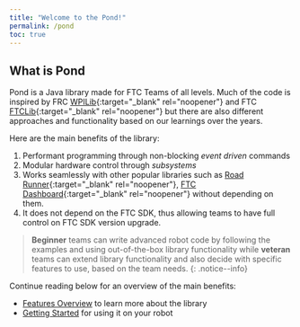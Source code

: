 ```yaml
---
title: "Welcome to the Pond!"
permalink: /pond
toc: true
---
```

## What is Pond

Pond is a Java library made for FTC Teams of all levels. Much of the code is inspired by FRC [WPILib]{:target="_blank" rel="noopener"} and FTC [FTCLib]{:target="_blank" rel="noopener"} but there are also different approaches and functionality based on our learnings over the years.

Here are the main benefits of the library:

1. Performant programming through non-blocking *event driven* commands
2. Modular hardware control through *subsystems*
3. Works seamlessly with other popular libraries such as [Road Runner]{:target="_blank" rel="noopener"}, [FTC Dashboard]{:target="_blank" rel="noopener"} without depending on them.
4. It does not depend on the FTC SDK, thus allowing teams to have full control on FTC SDK version upgrade.

> **Beginner** teams can write advanced robot code by following the examples and using out-of-the-box library functionality while **veteran** teams can extend library functionality and also decide with specific features to use, based on the team needs.
{: .notice--info}

Continue reading below for an overview of the main benefits:

* [Features Overview](/pond/features-overview) to learn more about the library
* [Getting Started](/pond/getting-started) for using it on your robot

[WPILib]: <https://frcdocs.wpi.edu/en/2020/docs/software/wpilib-overview/index.html>
[FTCLib]: <https://ftclib.org/>
[Road Runner]: <https://rr.brott.dev/>
[FTC Dashboard]: <https://acmerobotics.github.io/ftc-dashboard/>
